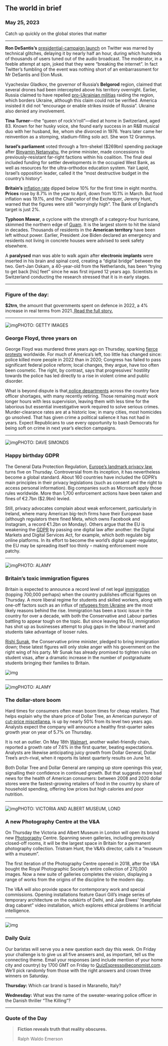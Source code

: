## The world in brief

### May 25, 2023

Catch up quickly on the global stories that matter



------



**Ron DeSantis’s** [presidential-campaign launch](https://www.economist.com/briefing/2023/05/24/ron-desantis-has-little-chance-of-beating-donald-trump) on Twitter was marred by technical glitches, delaying it by nearly half an hour, during which hundreds of thousands of users tuned out of the audio broadcast. The moderator, in a feeble attempt at spin, joked that they were “breaking the internet”. In fact Twitter’s fumbling of the event was nothing short of an embarrassment for Mr DeSantis and Elon Musk.

Vyacheslav Gladkov, the governor of Russia’s **Belgorod** region, claimed that several drones had been intercepted above his territory overnight. Earlier, Russia claimed to have repelled [pro-Ukrainian militias](https://www.economist.com/the-economist-explains/2023/05/23/who-are-the-pro-ukrainian-militias-raiding-russias-belgorod-region) raiding the region, which borders Ukraine, although this claim could not be verified. America insisted it did not “encourage or enable strikes inside of Russia”. Ukraine also denied any involvement.

**Tina Turner**—the “queen of rock’n’roll”—died at home in Switzerland, aged 83. Known for her husky voice, she found early success in an R&B musical duo with her husband, Ike, whom she divorced in 1976. Years later came her reinvention as a stomping, stadium-filling solo act. She won 12 Grammys.

**Israel’s parliament** voted through a 1trn-shekel ($269bn) spending package after [Binyamin Netanyahu](https://www.economist.com/leaders/2023/03/16/will-bibi-break-israel), the prime minister, made concessions to previously-resistant far-right factions within his coalition. The final deal included funding for settler developments in the occupied West Bank, as well as resources for the ultra-orthodox education system. Yair Lapid, Israel’s opposition leader, called it the “most destructive budget in the country’s history”.

**Britain’s** [inflation rate](https://www.economist.com/britain/2023/04/19/britains-inflation-rate-is-not-falling-fast-enough) dipped below 10% for the first time in eight months. **Prices** rose by 8.7% in the year to April, down from 10.1% in March. But food inflation was 19.1%, and the Chancellor of the Exchequer, Jeremy Hunt, warned that the figures were still “worryingly high”. The Bank of England’s target is just 2%.

**Typhoon Mawar**, a cyclone with the strength of a category-four hurricane, skimmed the northern edge of [Guam](https://www.economist.com/united-states/2023/04/02/guam-where-americas-next-war-may-begin). It is the largest storm to hit the island in decades. Thousands of residents in the **American territory** have been left without power. Earlier, President Joe Biden declared an emergency and residents not living in concrete houses were advised to seek safety elsewhere.

A **paralysed** man was able to walk again after **electronic implants** were inserted in his brain and spinal cord, creating a “digital bridge” between the two. Gert-Jan Oskam, a 40-year-old from the Netherlands, has been “trying to get back [his] feet” since he was first injured 12 years ago. Scientists in Switzerland conducting the research stressed that it is in early stages.



------



### Figure of the day: 

**$2trn**, the amount that governments spent on defence in 2022, a 4% increase in real terms from 2021.[ Read the full story.](https://www.economist.com/international/2023/05/23/what-a-war-tax-means-for-the-global-economy)



------



![img](https://niceboy.online/insight/public/Espresso/PHOTOS/20230527_dap302.jpg)PHOTO: GETTY IMAGES

### George Floyd, three years on

George Floyd was murdered three years ago on Thursday, sparking [fierce protests](https://www.economist.com/united-states/2021/05/29/twelve-months-of-protests) worldwide. For much of America’s left, too little has changed since: police killed more people in 2022 than in 2020; Congress has failed to pass significant federal police reform; local changes, they argue, have too often been cosmetic. The right, by contrast, says that progressives’ hostility towards the police has led directly to a rise in violent crime and public disorder.

What is beyond dispute is that[ police departments](https://www.economist.com/leaders/2022/09/15/america-should-reform-its-police-forces-not-defund-them) across the country face officer shortages, with many recently retiring. Those remaining must work longer hours with less supervision, leaving them with less time for the laborious but essential investigative work required to solve serious crimes. Murder-clearance rates are at a historic low; in many cities, most homicides go unsolved. That has given crime a political salience it has not had in years. Expect Republicans to use every opportunity to bash Democrats for being soft on crime in next year’s election campaigns.



------



![img](https://niceboy.online/insight/public/Espresso/PHOTOS/20230527_dap340.jpg)PHOTO: DAVE SIMONDS

### Happy birthday GDPR

The General Data Protection Regulation, [Europe’s landmark privacy law](https://www.economist.com/business/2018/04/05/europes-tough-new-data-protection-law), turns five on Thursday. Controversial from its inception, it has nevertheless become a global standard. About 160 countries have included the GDPR’s main principles in their privacy legislations (such as consent and the right to access personal information). Big companies such as Microsoft apply those rules worldwide. More than 1,700 enforcement actions have been taken and fines of €2.7bn ($2.9bn) levied.

Still, privacy advocates complain about weak enforcement, particularly in Ireland, where many American big-tech firms have their European base (although regulators there fined Meta, which owns Facebook and Instagram, a record €1.2bn on Monday). Others argue that the EU is weakening the [GDPR](https://www.economist.com/1843/2022/05/04/why-oligarchs-love-european-data-protection-laws) by passing one digital law after another: the Digital Markets and Digital Services Act, for example, which both regulate big online platforms. In its effort to become the world’s digital super-regulator, the EU may be spreading itself too thinly – making enforcement more patchy.



------



![img](https://niceboy.online/insight/public/Espresso/PHOTOS/20230527_dap336.jpg)PHOTO: ALAMY

### Britain’s toxic immigration figures

Britain is expected to announce a record level of net legal [immigration](https://www.economist.com/britain/2022/04/07/britain-has-entered-a-third-phase-of-post-war-immigration) (topping 700,000 perhaps) when the country publishes official figures on Thursday. A more liberal regime for students and skilled workers, along with one-off factors such as an influx of [refugees from Ukraine](https://www.economist.com/interactive/international/2023/02/22/ukrainian-refugees-remain-in-limbo) are the most likely reasons behind the rise. Immigration has been a toxic issue in the country for over a decade, with both the Conservative and Labour parties battling to appear tough on the topic. But since leaving the EU, immigration has shot up as businesses attempt to plug gaps in the labour market and students take advantage of looser rules.

[Rishi Sunak](https://www.economist.com/britain/2023/04/13/rishi-sunak-a-very-tory-kind-of-technocrat), the Conservative prime minister, pledged to bring immigration down; these latest figures will only stoke anger with his government on the right wing of his party. Mr Sunak has already promised to tighten rules on student visas, after a dramatic increase in the number of postgraduate students bringing their families to Britain.

![img](https://niceboy.online/insight/public/Espresso/PHOTOS/20230527_DAC324.jpg)



------



![img](https://niceboy.online/insight/public/Espresso/PHOTOS/20230527_dap328.jpg)PHOTO: ALAMY

### The dollar-store boom

Hard times for consumers often mean boom times for cheap retailers. That helps explain why the share price of Dollar Tree, an American purveyor of [cut-price miscellanea](https://www.economist.com/united-states/2018/01/25/the-profitable-business-of-selling-to-the-hard-up), is up by nearly 50% from its level two years ago. Analysts expect the company will announce a healthy first-quarter sales growth year on year of 5.7% on Thursday.

It is not an outlier. On May 18th [Walmart](https://www.economist.com/business/2023/05/02/the-business-trend-that-unites-walmart-and-tiffany-and-co), another wallet-friendly chain, reported a growth rate of 7.6% in the first quarter, beating expectations. Analysts are likewise anticipating juicy growth from Dollar General, Dollar Tree’s arch-rival, when it reports its latest quarterly results on June 1st.

Both Dollar Tree and Dollar General are ramping up store openings this year, signalling their confidence in continued growth. But that suggests more bad news for the health of American consumers: between 2008 and 2020 dollar stores were the fastest-growing retailers of food in the country by share of household spending, offering low prices but high calories and poor nutrition.



------



![img](https://niceboy.online/insight/public/Espresso/PHOTOS/20230527_dap342_0.jpg)PHOTO: VICTORIA AND ALBERT MUSEUM, LOND

### A new Photography Centre at the V&A

On Thursday the Victoria and Albert Museum in London will open its brand new [Photography](https://www.economist.com/the-economist-reads/2022/11/21/what-to-read-to-become-a-better-photographer) Centre. Spanning seven galleries, including previously closed-off rooms, it will be the largest space in Britain for a permanent photography collection. Tristram Hunt, the V&A’s director, calls it a “museum with a museum”.

The first iteration of the Photography Centre opened in 2018, after the V&A bought the Royal Photographic Society’s entire collection of 270,000 images. Now a new suite of galleries completes the vision, displaying a range of works from the origins of the discipline to the modern day.

The V&A will also provide space for contemporary work and special commissions. Opening installations feature Gauri Gill’s image series of temporary architecture on the outskirts of Delhi, and Jake Elwes’ “deepfake drag cabaret” video installation, which explores ethical problems in artificial intelligence.



------



![img](https://niceboy.online/insight/public/Espresso/PHOTOS/EspressoQuiz_38.jpeg)

### Daily Quiz

Our baristas will serve you a new question each day this week. On Friday your challenge is to give us all five answers and, as important, tell us the connecting theme. Email your responses (and include mention of your home city and country) by 1700 GMT on Friday to [QuizEspresso@economist.com](https://mail.google.com/mail/?view=cm&fs=1&tf=1&to=QuizEspresso@economist.com). We’ll pick randomly from those with the right answers and crown three winners on Saturday.

**Thursday:** Which car brand is based in Maranello, Italy?

**Wednesday:** What was the name of the sweater-wearing police officer in the Danish thriller “The Killing”?



------

### Quote of the Day

> **Fiction reveals truth that reality obscures.**
>
> Ralph Waldo Emerson





